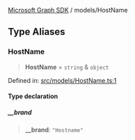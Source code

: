 [Microsoft Graph SDK](../README.md) / models/HostName

## Type Aliases

### HostName

> **HostName** = `string` & `object`

Defined in: [src/models/HostName.ts:1](https://github.com/Future-Secure-AI/microsoft-graph/blob/main/src/models/HostName.ts#L1)

#### Type declaration

##### \_\_brand

> **\_\_brand**: `"Hostname"`
